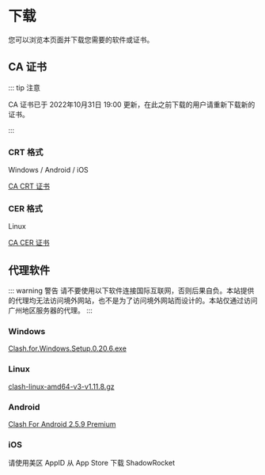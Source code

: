 # 下载

您可以浏览本页面并下载您需要的软件或证书。

## CA 证书

::: tip 注意

CA 证书已于 2022年10月31日 19:00 更新，在此之前下载的用户请重新下载新的证书。

:::

### CRT 格式

Windows / Android / iOS

[CA CRT 证书](https://download.scut.life/SCUT.life_Root_CA.crt)

### CER 格式

Linux

[CA CER 证书](https://download.scut.life/SCUT.life_Root_CA.cer)

## 代理软件

::: warning 警告
请不要使用以下软件连接国际互联网，否则后果自负。本站提供的代理均无法访问境外网站，也不是为了访问境外网站而设计的。本站仅通过访问广州地区服务器的代理。
:::

### Windows

[Clash.for.Windows.Setup.0.20.6.exe](https://download.scut.life/Clash.for.Windows.Setup.0.20.6.exe)

### Linux

[clash-linux-amd64-v3-v1.11.8.gz](https://download.scut.life/clash-linux-amd64-v3-v1.11.8.gz)

### Android

[Clash For Android 2.5.9 Premium](https://download.scut.life/cfa-2.5.9-premium-universal-release.apk)

### iOS

请使用美区 AppID 从 App Store 下载 ShadowRocket